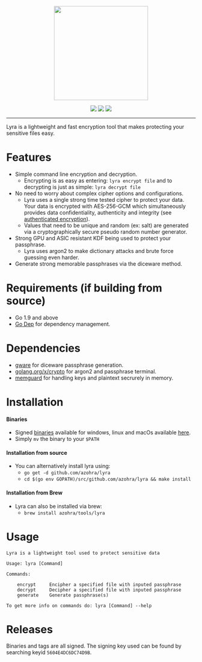 <p align="center">
  <img src="https://cdn.rawgit.com/azohra/lyra/master/docs/assets/logo.svg" height="250" width="250" />
  <p align="center">
    <a href="https://travis-ci.org/azohra/lyra"><img src="https://travis-ci.org/azohra/lyra.svg?branch=master"></a>
    <a href="https://goreportcard.com/report/github.com/azohra/lyra"><img src="https://goreportcard.com/badge/github.com/azohra/lyra"></a>
    <a href="https://github.com/azohra/lyra/blob/master/LICENSE"><img src="https://img.shields.io/badge/License-BSD%203--Clause-blue.svg"></a>
  </p>
</p>

---
Lyra is a lightweight and fast encryption tool that makes protecting your sensitive files easy. 

# Features
* Simple command line encryption and decryption. 
  * Encrypting is as easy as entering: `lyra encrypt file` and to decrypting is just as simple: `lyra decrypt file`
* No need to worry about complex cipher options and configurations.
  * Lyra uses a single strong time tested cipher to protect your data. Your data is encrypted with AES-256-GCM which simultaneously provides data confidentiality, authenticity and integrity (see [authenticated encryption](https://en.wikipedia.org/wiki/Authenticated_encryption)).
  * Values that need to be unique and random (ex: salt) are generated via a cryptographically secure pseudo random number generator.
* Strong GPU and ASIC resistant KDF being used to protect your passphrase.
  * Lyra uses argon2 to make dictionary attacks and brute force guessing even harder.
* Generate strong memorable passphrases via the diceware method.

# Requirements (if building from source)
* Go 1.9 and above
* [Go Dep](https://golang.github.io/dep/) for dependency management.

# Dependencies
* [gware](https://github.com/brsmsn/gware) for diceware passphrase generation.
* [golang.org/x/crypto](https://github.com/golang/crypto) for argon2 and passphrase terminal.
* [memguard](https://github.com/awnumar/memguard) for handling keys and plaintext secrurely in memory.

# Installation
#### Binaries
* Signed [binaries](#releases) available for windows, linux and macOs available [here](https://github.com/azohra/lyra/releases).
* Simply `mv` the binary to your `$PATH`
#### Installation from source
* You can alternatively install lyra using:
  * `go get -d github.com/azohra/lyra`
  * `cd $(go env GOPATH)/src/github.com/azohra/lyra && make install`
#### Installation from Brew
* Lyra can also be installed via brew:
  * `brew install azohra/tools/lyra`

# Usage
```
Lyra is a lightweight tool used to protect sensitive data

Usage: lyra [Command]

Commands:

	encrypt		Encipher a specified file with inputed passphrase
	decrypt		Decipher a specified file with inputed passphrase
	generate	Generate passphrase(s)
		
To get more info on commands do: lyra [Command] --help
```

# Releases
Binaries and tags are all signed. The signing key used can be found by searching keyid `5604E4DC6DC74D9B`.
